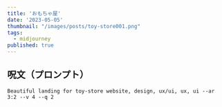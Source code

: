 ```yaml
---
title: 'おもちゃ屋'
date: '2023-05-05'
thumbnail: "/images/posts/toy-store001.png"
tags:
  - midjourney
published: true
---
```


## 呪文（プロンプト）
```
Beautiful landing for toy-store website, design, ux/ui, ux, ui --ar 3:2 --v 4 --q 2
```
